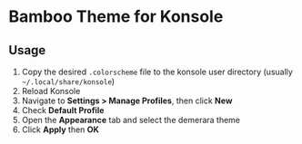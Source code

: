 # Bamboo Theme for Konsole

## Usage

1. Copy the desired `.colorscheme` file to the konsole user directory (usually
   `~/.local/share/konsole`)
2. Reload Konsole
3. Navigate to **Settings > Manage Profiles**, then click **New**
4. Check **Default Profile**
5. Open the **Appearance** tab and select the demerara theme
6. Click **Apply** then **OK**
